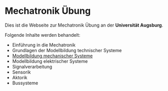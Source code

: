 # Mechatronik Übung

Dies ist die Webseite zur Mechatronik Übung an der **Universität Augsburg**.

Folgende Inhalte werden behandelt:
*  Einführung in die Mechatronik
*  Grundlagen der Modellbildung technischer Systeme
*  [Modellbildung mechanischer Systeme](https://github.com/ll7/Mechatronik-Uebung/blob/master/docs/ModellMechSys/ModellMechSys.md)
*  Modellbildung elektrischer Systeme
*  Signalverarbeitung
*  Sensorik
*  Aktorik
*  Bussysteme
